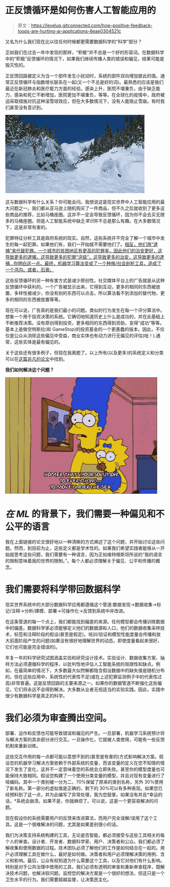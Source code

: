# 正反馈循环是如何伤害人工智能应用的

> 原文：<https://levelup.gitconnected.com/how-positive-feedback-loops-are-hurting-ai-applications-6eae0304521c>

又名为什么我们现在比以往任何时候都更需要数据科学的“科学”部分？

正如我们在过去一年中发现的那样，“积极”并不总是一个好的形容词。在数据科学中的“积极”反馈循环的情况下，如果我们继续传播人类的错误和偏见，结果可能是毁灭性的。

正反馈回路被定义为当一个部件发生小扰动时，系统的部件双向增加彼此的值。通常正反馈循环与指数增长联系在一起(又一个不总是好的词)。最熟悉的应该是我们最近在新冠肺炎和医疗能力方面的经验。感染上升，医院不堪重负，由于缺乏能力，感染和死亡不断增加，医院更加不堪重负，等等。在全球化的疫情中，政府被迫采取措施对抗这种滚雪球效应，但在大多数情况下，没有人能阻止雪崩。有时我们甚至没有意识到。

![](img/f9a141294edfa422ab51927193eb2d30.png)

这与数据科学有什么关系？你可能会问。我想说这是现实世界中人工智能应用的最大问题之一。我们都从亚马逊上随机购买了一件商品，但不久之后就收到了更多这些商品的推荐，比如马桶座圈。这并不一定会导致反馈循环，因为你不会去买无限多的马桶座圈。但是人工智能系统中缺乏*常识*并不总是那么有趣。在大多数情况下，这是非常有害的。

犯罪特征分析工具是政府系统的现实。自然，这些系统并不完全了解一个城市中发生的每一起犯罪。如果他们有，我们一开始就不需要他们了。[相反，他们用“逮捕”来代替犯罪。一个城市的贫困地区有更高的犯罪率，因此他们的治安更好，这导致更多的逮捕，这导致更多的犯罪“评级”，这导致更多的治安，这导致更多的逮捕…你明白这一点。最终，机器学习算法变成了一个种族/社会剖析工具，造成了一个鸿沟。或者，石膏。](https://advances.sciencemag.org/content/4/1/eaao5580)

这些反馈循环的另一种有害方式是减少原创性。社交媒体平台上的广告就是从这种反馈循环中获利的。一个广告被显示出来，它得到互动，更多的相同的东西被放置，多样性被减少，你没有别的东西可以点击，所以算法看不到添加的替代物，更多的相同的东西被放置等等。

现在可以说，广告真的是我们最小的问题。类似的行为发生在每一个评分算法中。想象一个用于投资决策的系统。它确切地知道历史上什么是成功的，并在此基础上不断推荐决策。没有原创得到投资，更多相同的东西得到资助，变得“成功”等等。基本上是做空特斯拉(和 GameStop)的投资基金的一个更愚蠢的版本。因此，不仅仅是公众从消除这些偏见中受益，商业实体也有动力进行无偏见的评估(咄！).通常，这些实体是最有偏见的。

关于这些还有很多例子，但现在我离题了。以上所有(以及更多)的系统定义和分类可以在[这篇非凡的论文](https://arxiv.org/pdf/1901.10002.pdf)中找到。

**我们如何解决这个问题？**

![](img/711ff70a21ceee672fb2a3d2b6985b73.png)

# *在 ML* 的背景下，我们需要一种偏见和不公平的语言

我在上面链接的论文很好地以一种清晰的方式阐述了这个问题，并开始讨论这些问题。然而，到目前为止，这些定义都是学术性的。如果我们希望实践者能够从一开始就思考这些问题，我们需要有一种语言，因为正如维特根斯坦所说的“我的语言的限制意味着我的世界的限制。”。每个人都必须理解关于偏见、公平和传播的概念。

# 我们需要将科学带回数据科学

现实世界系统中的大部分数据科学应用都遵循这个管道:数据发现→数据收集→标记/注释→分析/建模、部署→可操作化→反馈到系统中并改进。

在这条管道的每一个点上，我们都能找到偏差的来源。任何模型都会传播训练数据中的偏差。数据科学家必须能够定义他们的数据源和人口，他们的数据收集采样技术，标签和注释阶段的假设(甚至是假定)。培训/验证和模型性能度量会传播和放大前面阶段产生的问题(如果没有很好地理解世界的动态，即使度量看起来很好，它们也可能是完全错误的)。

年复一年的科学研究试图涵盖实验和研究设计技术。实验设计、数据收集方案、抽样方法必须遵循科学的程序，以批判性地评估人工智能系统的局限性和缺点。例如，在最简单的情况下，大多数最大似然解都隐含假设数据中的缺失值是随机分布的。但在这些应用中，系统性的代表性不足(或在上述犯罪监测例子中的代表性过高)非常普遍。这是反馈回路的主要来源之一。如果你的数据管道不断强化这些偏见，它们将永远不会得到解决。大多数从业者无视适当的实验实践。因此，实践中很少有数据科学是真正的科学。

# 我们必须为审查腾出空间。

部署、运作和反馈也可能导致错误和偏见的产生。一旦部署，机器学习系统预计将与解决方案的其余部分进行交互。一旦操作化，它就被人类使用，可能有一些反馈机制来重新训练。

这些交互作用的每一点都可能以意想不到的(甚至是有害的)方式影响解决方案。假设您的机器学习解决方案依赖于外部系统的变量，而该变量的定义在您不知情的情况下发生了变化，这并不一定意味着您的系统会立即失败。甚至你的模型度量也可能保持大致相同。假设您构建了一个使用分类变量的模型，并且对现有变量进行了哑编码。其中一个类别被一分为二，70%保留了原来的类别名称，另外 30%使用了新名称。第一部分的虚拟值是正确的，剩下的 30%可以有多种表现。如果您已经预料到了这一点，并为此编写了异常处理，我为您鼓掌。如果没有并且*幸运的话，*系统会崩溃。如果不是，你就麻烦了。可以说，这是一个更容易解决的问题。

现在假设你的系统需要用户的反馈来改进算法，而用户完全误解/误用了这个工具。这是一个很难解决的问题，尤其是如果差别很小的话。

我们为决策支持系统构建的工具，无论是否智能，都必须接受与这些工具相关的每个人的审查。设计者、开发者、数据科学家、用户、决策者和公众。我们都必须了解收集和使用数据的过程。技术团队必须了解他们的工作是如何结合在一起的。用户必须理解工具在做什么，最好是如何做。决策者和用户必须理解决策的用例、含义和影响。最后，公众有权知道为什么需要这个工具，以及它对他们有什么影响。特别是对于公共治理中使用的工具，我们必须有透明的审查和重新审查程序，既解决技术问题，也解决软问题。监控您的解决方案是一个很好的想法，但这只是一个卫生水平的行为。我们需要超越监督，让决策民主化。